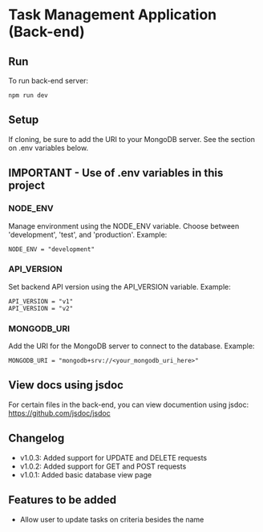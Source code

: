 # Task Management Application (Back-end)

## Run
To run back-end server:
```
npm run dev
```

## Setup
If cloning, be sure to add the URI to your MongoDB server. 
See the section on .env variables below.

## IMPORTANT - Use of .env variables in this project

### NODE_ENV
Manage environment using the NODE_ENV variable.
Choose between 'development', 'test', and 'production'.
Example:
```
NODE_ENV = "development"
```

### API_VERSION
Set backend API version using the API_VERSION variable.
Example:
```
API_VERSION = "v1"
API_VERSION = "v2"
```

### MONGODB_URI
Add the URI for the MongoDB server to connect to the database.
Example:
```
MONGODB_URI = "mongodb+srv://<your_mongodb_uri_here>"
```

## View docs using jsdoc
For certain files in the back-end, you can view documention using jsdoc: 
https://github.com/jsdoc/jsdoc

## Changelog
- v1.0.3: Added support for UPDATE and DELETE requests
- v1.0.2: Added support for GET and POST requests
- v1.0.1: Added basic database view page

## Features to be added
- Allow user to update tasks on criteria besides the name